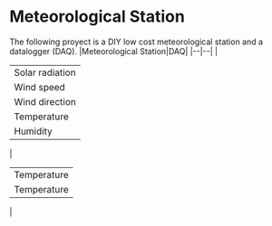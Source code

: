 # Meteorological Station
The following proyect is a DIY low cost meteorological station and a datalogger (DAQ).
|Meteorological Station|DAQ|
|--|--|
|<table>  </tr><tr><td>Solar radiation</td></tr></tr><tr><td>Wind speed</td></tr>     </tr><tr><td>Wind direction</td></tr>  </tr><tr><td>Temperature</td></tr>   </tr><tr><td>Humidity</td></tr>  </table>| <table> </tr><tr><td>Temperature</td>   </tr><tr><td>Temperature</td>    </table>|